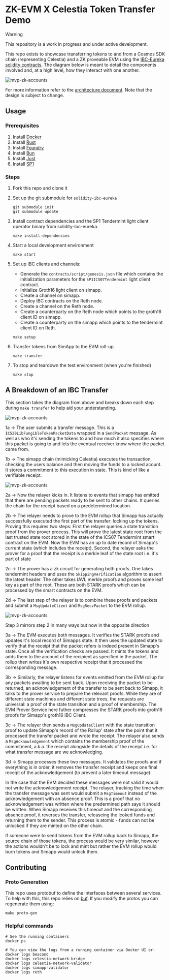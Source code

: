 # ZK-EVM X Celestia Token Transfer Demo

> [!WARNING]
> This repository is a work in progress and under active development.

This repo exists to showcase transferring tokens to and from a Cosmos SDK chain (representing Celestia) and a ZK proveable EVM using the [IBC-Eureka solidity contracts](https://github.com/cosmos/solidity-ibc-eureka/blob/main/README.md). The diagram below is meant to detail the components involved and, at a high level, how they interact with one another.

![mvp-zk-accounts](./docs/images/mvp-zk-accounts.png)

For more information refer to the [architecture document](./ARCHITECTURE.md). Note that the design is subject to change.

## Usage

### Prerequisites

1. Install [Docker](https://docs.docker.com/get-docker/)
1. Install [Rust](https://rustup.rs/)
1. Install [Foundry](https://book.getfoundry.sh/getting-started/installation)
1. Install [Bun](https://bun.sh/)
1. Install [Just](https://just.systems/man/en/)
1. Install [SP1](https://docs.succinct.xyz/docs/getting-started/install)

### Steps

1. Fork this repo and clone it
1. Set up the git submodule for `solidity-ibc-eureka`

    ```shell
    git submodule init
    git submodule update
    ```

1. Install contract dependencies and the SP1 Tendermint light client operator binary from solidity-ibc-eureka.

    ```shell
    make install-dependencies
    ```

1. Start a local development environment

    ```shell
    make start
    ```

1. Set up IBC clients and channels:

    - Generate the `contracts/script/genesis.json` file which contains the initialization parameters for the `SP1ICS07Tendermint` light client contract.
    - Initialize Groth16 light client on simapp.
    - Create a channel on simapp.
    - Deploy IBC contracts on the Reth node.
    - Create a channel on the Reth node.
    - Create a counterparty on the Reth node which points to the groth16 client ID on simapp.
    - Create a counterparty on the simapp which points to the tendermint client ID on Reth.

    ```shell
    make setup
    ```

1. Transfer tokens from SimApp to the EVM roll-up.

    ```shell
    make transfer
    ```

1. To stop and teardown the test environment (when you're finished)

    ```shell
    make stop
    ```

## A Breakdown of an IBC Transfer

This section takes the diagram from above and breaks down each step during `make transfer` to help aid your understanding.

![mvp-zk-accounts](./docs/images/mvp-zk-accounts-step-1.png)

1a -> The user submits a transfer message. This is a `ICS20LibFungibleTokenPacketData` wrapped in a `SendPacket` message. As well as who it's sending the tokens to and how much it also specifies where this packet is going to and lets the eventual receiver know where the packet came from.

1b -> The simapp chain (mimicking Celestia) executes the transaction, checking the users balance and then moving the funds to a locked acount. It stores a commitment to this execution in state. This is kind of like a verifiable receipt.

![mvp-zk-accounts](./docs/images/mvp-zk-accounts-step-2.png)

2a -> Now the relayer kicks in. It listens to events that simapp has emitted that there are pending packets ready to be sent to other chains. It queries the chain for the receipt based on a predetermined location.

2b -> The relayer needs to prove to the EVM rollup that Simapp has actually successfully executed the first part of the transfer: locking up the tokens. Proving this requires two steps: First the relayer queries a state transition proof from the prover process. This will prove the latest state root from the last trusted state root stored in the state of the ICS07 Tendermint smart contract on the EVM. Now the EVM has an up to date record of Simapp's current state (which includes the receipt). Second, the relayer asks the prover for a proof that the receipt is a merkle leaf of the state root i.e. it's part of state

2c -> The prover has a zk circuit for generating both proofs. One takes tendermint headers and uses the `SkippingVerification` algorithm to assert the latest header. The other takes IAVL merkle proofs and proves some leaf key as part of the root. These are both STARK proofs which can be processed by the smart contracts on the EVM.

2d -> The last step of the relayer is to combine these proofs and packets and submit a `MsgUpdateClient` and `MsgRecvPacket` to the EVM rollup.

![mvp-zk-accounts](./docs/images/mvp-zk-accounts-step-3.png)

Step 3 mirrors step 2 in many ways but now in the opposite direction

3a -> The EVM executes both messages. It verifies the STARK proofs and updates it's local record of Simapps state. It then uses the updated state to verify that the receipt that the packet refers is indeed present in Simapp's state. Once all the verification checks are passed. It mints the tokens and adds them to the account of the recipient as specified in the packet. The rollup then writes it's own respective receipt that it processed the corresponding message.

3b -> Similarly, the relayer listens for events emitted from the EVM rollup for any packets awaiting to be sent back. Upon receiving the packet to be returned, an acknowledgement of the transfer to be sent back to Simapp, it talks to the prover service to prepare the relevant proofs. While they are of different state machines and different state trees, the requests are universal: a proof of the state transition and a proof of membership. The EVM Prover Service here futher compresses the STARK proofs into groth16 proofs for Simapp's groth16 IBC Client.

3c -> The relayer then sends a `MsgUpdateClient` with the state transition proof to update Simapp's record of the Rollup' state after the point that it processed the transfer packet and wrote the receipt. The relayer also sends a `MsgAcknowledgement` which contains the membership proof of the commitment, a.k.a. the receipt alongside the details of the receipt i.e. for what transfer message are we acknowledging.

3d -> Simapp processes these two messages. It validates the proofs and if everything is in order, it removes the transfer receipt and keeps one final receipt of the acknowledgement (to prevent a later timeout message).

In the case that the EVM decided these messages were not valid it would not write the acknowledgement receipt. The relayer, tracking the time when the transfer message was sent would submit a `MsgTimeout` instead of the acknowledgement with an absence proof. This is a proof that no acknowledgement was written where the predermined path says it should be written. When Simapp receives this timeout and the corresponding absence proof, it reverses the transfer, releaseing the lcoked funds and returning them to the sender. This process is atomic - funds can not be unlocked if they are minted on the other chain.

If someone were to send tokens from the EVM rollup back to Simapp, the source chain of those tokens, the process would be very similar, however the actions wouldn't be to lock and mint but rather the EVM rollup would burn tokens and Simapp would unlock them.

## Contributing

### Proto Generation

This repo uses protobuf to define the interfaces between several services. To help with this, this
repo relies on [buf](https://buf.build). If you modify the protos you can regenerate them using:

```
make proto-gen
```

### Helpful commands

```shell
# See the running containers
docker ps

# You can view the logs from a running container via Docker UI or:
docker logs beacond
docker logs celestia-network-bridge
docker logs celestia-network-validator
docker logs simapp-validator
docker logs reth
```
